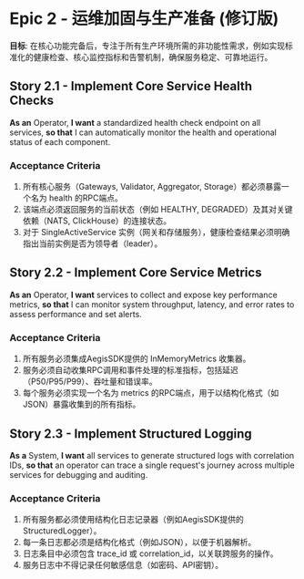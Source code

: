 # **Epic 2 \- 运维加固与生产准备 (修订版)**

**目标**: 在核心功能完备后，专注于所有生产环境所需的非功能性需求，例如实现标准化的健康检查、核心监控指标和告警机制，确保服务稳定、可靠地运行。

## **Story 2.1 \- Implement Core Service Health Checks**

**As an** Operator, **I want** a standardized health check endpoint on all services, **so that** I can automatically monitor the health and operational status of each component.

### **Acceptance Criteria**

1. 所有核心服务（Gateways, Validator, Aggregator, Storage）都必须暴露一个名为 health 的RPC端点。  
2. 该端点必须返回服务的当前状态（例如 HEALTHY, DEGRADED）及其对关键依赖（NATS, ClickHouse）的连接状态。  
3. 对于 SingleActiveService 实例（网关和存储服务），健康检查结果必须明确指出当前实例是否为领导者（leader）。

## **Story 2.2 \- Implement Core Service Metrics**

**As an** Operator, **I want** services to collect and expose key performance metrics, **so that** I can monitor system throughput, latency, and error rates to assess performance and set alerts.

### **Acceptance Criteria**

1. 所有服务必须集成AegisSDK提供的 InMemoryMetrics 收集器。  
2. 服务必须自动收集RPC调用和事件处理的标准指标，包括延迟（P50/P95/P99）、吞吐量和错误率。  
3. 每个服务必须实现一个名为 metrics 的RPC端点，用于以结构化格式（如JSON）暴露收集到的所有指标。

## **Story 2.3 \- Implement Structured Logging**

**As a** System, **I want** all services to generate structured logs with correlation IDs, **so that** an operator can trace a single request's journey across multiple services for debugging and auditing.

### **Acceptance Criteria**

1. 所有服务都必须使用结构化日志记录器（例如AegisSDK提供的StructuredLogger）。  
2. 每一条日志都必须是结构化格式（例如JSON），以便于机器解析。  
3. 日志条目中必须包含 trace\_id 或 correlation\_id，以关联跨服务的操作。  
4. 服务日志中不得记录任何敏感信息（如密码、API密钥）。
